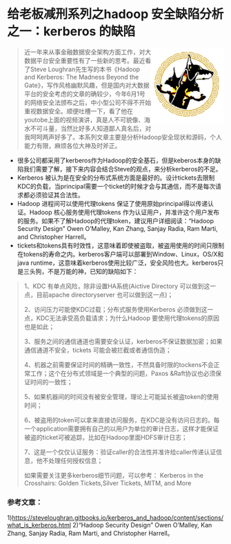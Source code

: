 # 给老板减刑系列之hadoop 安全缺陷分析之一：kerberos 的缺陷


<p>
<a href="https://web.mit.edu/kerberos/"><img src="picture/dog-ring.jpg" align="right"></a>
<p/>

> 近一年来从事金融数据安全架构方面工作，对大数据平台安全重要性有了一些新的思考。最近看了Steve Loughran先生写的本书《Hadoop  and Kerberos: The Madness Beyond the Gate》，写作风格幽默风趣，但是国内对大数据平台的安全考虑的文章的确较少，今年6月1号的网络安全法颁布之后，中小型公司不得不开始重视数据安全。顺便吐槽一下，看了他在youtobe上面的视频演讲，真是人不可貌像、海水不可斗量，当然比好多人知道鄙人真名后，对我呵呵两声好多了。本系列文章主要是分析Hadoop安全现状和源码，个人能力有限，麻烦各位大神及时斧正。
 

 - 很多公司都采用了kerberos作为Hadoop的安全基石，但是keberos本身的缺陷我们需要了解，接下来内容会结合Steve的观点，来分析kerberos的不足。
 - Kerberos 被认为是在安全的分布式系统方面是最好的。设计tickets去限制KDC的负载，当principal需要一个ticket的时候才会与其通信，而不是每次请求都必须验证其合法性。
 - Hadoop 进程间可以使用代理tokens 保证了使用原始principal得以传递认证。Hadoop 核心服务使用代理tokens
   作为认证用户，并准许这个用户发布的服务。如果不了解Hadoop的代理token，建议用户详细阅读：“Hadoop Security Design”  Owen O’Malley, Kan Zhang, Sanjay Radia,  Ram Marti, and Christopher Harrell。
 - tickets和tokens具有时效性，这意味着即使被盗取，被盗用使用的时间只限制在tokens的寿命之内。kerberos客户端可以部署到Window、Linux，OS/X和java runtime，这意味着kerberos使用比较广泛，安全风险也大。kerberos只是三头狗，不是万能的神，已知的缺陷如下：
>  1、KDC 有单点风险，除非设置HA系统(Aictive Directory          可以做到这一点，目前apache directoryserver 也可以做到这一点)；
>  
>  2、访问压力可能使KDC过载；分布式服务使用Kerberos 必须做到这一点，KDC无法承受高负载请求；为什么Hadoop 要使用代理tokens的原因也是如此；
>  
> 3、服务之间的通信通道也需要安全认证，kerberos不保证数据加密；如果通信通道不安全，tickets 可能会被拦截或者通信伪造；
> 
> 4、机器之前需要保证时间的精确一致性，不然具备时限的tockens不会正常工作；这个在分布式领域是一个典型的问题，Paxos &Raft协议也必须保证时间的一致性；
> 
>  5、如果机器间的时间没有被安全管理，理论上可能延长被盗token的使用时间；
>  
> 6、被盗用的token可以拿来直接访问服务，在KDC是没有访问日志的。每一个application需要拥有自己的以用户为单位的审计日志，这样才能保证被盗的ticket可被追踪，比如在Hadoop里面HDFS审计日志； 
> 
> 7、这是一个仅仅认证服务：验证caller的合法性并准许给caller传递认证信息，他不处理任何授权信息；
> 
> 如果需要关注更多kerberos细节问题，可以参考： Kerberos in the Crosshairs: Golden Tickets,Silver Tickets, MITM, and More

### 参考文章：
1)https://steveloughran.gitbooks.io/kerberos_and_hadoop/content/sections/what_is_kerberos.html
2)“Hadoop Security Design”  Owen O’Malley, Kan Zhang, Sanjay Radia,  Ram Marti, and Christopher Harrell。
